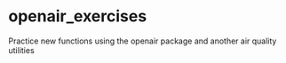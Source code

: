 # openair_exercises
Practice new functions using the openair package and another air quality utilities
